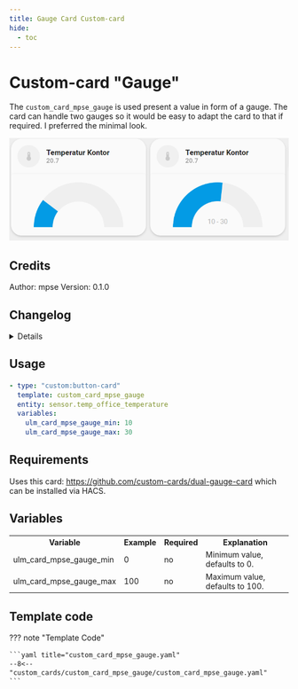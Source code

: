 ```yaml
---
title: Gauge Card Custom-card
hide:
  - toc
---
```


<!-- markdownlint-disable MD046 -->

# Custom-card "Gauge"

The `custom_card_mpse_gauge` is used present a value in form of a gauge. The card can handle two gauges so it would be easy to adapt the card to that if required. I preferred the minimal look.

![Printer](../../docs/assets/img/custom_gauge.png)

## Credits

Author: mpse
Version: 0.1.0

## Changelog

<details>
Initial release.
</details>

## Usage

```yaml
- type: "custom:button-card"
  template: custom_card_mpse_gauge
  entity: sensor.temp_office_temperature
  variables:
    ulm_card_mpse_gauge_min: 10
    ulm_card_mpse_gauge_max: 30
```

## Requirements

Uses this card: <https://github.com/custom-cards/dual-gauge-card> which can be installed via HACS.

## Variables

<table>
<tr>
<th>Variable</th>
<th>Example</th>
<th>Required</th>
<th>Explanation</th>
</tr>
<tr>
<td>ulm_card_mpse_gauge_min</td>
<td>0</td>
<td>no</td>
<td>Minimum value, defaults to 0.</td>
</tr>
<tr>
<td>ulm_card_mpse_gauge_max</td>
<td>100</td>
<td>no</td>
<td>Maximum value, defaults to 100.</td>
</tr>
</table>

## Template code

??? note "Template Code"

    ```yaml title="custom_card_mpse_gauge.yaml"
    --8<-- "custom_cards/custom_card_mpse_gauge/custom_card_mpse_gauge.yaml"
    ```
